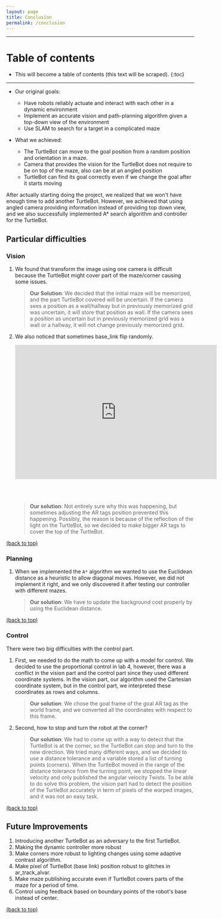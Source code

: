 ```yaml
---
layout: page
title: Conclusion
permalink: /conclusion
---
```


---
# Table of contents

* This will become a table of contents (this text will be scraped).
{:toc}

---

* Our original goals:
    * Have robots reliably actuate and interact with each other in a dynamic environment
    * Implement an accurate vision and path-planning algorithm given a top-down view of the environment
    * Use SLAM to search for a target in a complicated maze

* What we achieved:
    * The TurtleBot can move to the goal position from a random position and orientation in a maze.
    * Camera that provides the vision for the TurtleBot does not require to be on top of the maze, also can be at an angled position
    * TurtleBot can find its goal correctly even if we change the goal after it starts moving

After actually starting doing the project, we realized that we won't have enough time to add another TurtleBot. However, we achieved that using angled camera providing information instead of providing top down view, and we also successfully implemented A* search algorithm and controller for the TurtleBot.

## Particular difficulties

### Vision

1. We found that transform the image using one camera is difficult because the TurtleBot might cover part of the maze/corner causing some issues.

    > **Our Solution**: We decided that the initial maze will be memorized, and the part TurtleBot covered will be uncertain. If the camera sees a position as a wall/hallway but in previously memorized grid was uncertain, it will store that position as wall. If the camera sees a position as uncertain but in previously memorized grid was a wall or a hallway, it will not change previously memorized grid.

2. We also noticed that sometimes base_link flip randomly.

    <iframe style="margin-bottom: 50px" width="540" height="360" src="https://www.youtube.com/embed/SF1i_vUWl2g" frameborder="0" allow="accelerometer; autoplay; encrypted-media; gyroscope; picture-in-picture" allowfullscreen></iframe>

    > **Our solution**: Not entirely sure why this was happening, but sometimes adjusting the AR tags position prevented this happening. Possibly, the reason is because of the reflection of the light on the TurtleBot, so we decided to make bigger AR tags to cover the top of the TurtleBot.


[(back to top)](#table-of-contents)

### Planning

1. When we implemented the `A*` algorithm we wanted to use the Euclidean distance as a heuristic to allow diagonal moves. However, we did not implement it right, and we only discovered it after testing our controller with different mazes.

    > **Our solution**: We have to update the background cost properly by using the Euclidean distance.


[(back to top)](#table-of-contents)

### Control

There were two big difficulties with the control part.

1. First, we needed to do the math to come up with a model for control. We decided to use the proportional control in lab 4, however, there was a conflict in the vision part and the control part since they used different coordinate systems. In the vision part, our algorithm used the Cartesian coordinate system, but in the control part, we interpreted these coordinates as rows and columns.

    > **Our solution**: We chose the goal frame of the goal AR tag as the world frame, and we converted all the coordinates with respect to this frame.

2. Second, how to stop and turn the robot at the corner?

    > **Our solution**: We had to come up with a way to detect that the TurtleBot is at the corner, so the TurtleBot can stop and turn to the new direction. We tried many different ways, and we decided to use a distance tolerance and a variable stored a list of turning points (corners). When the TurtleBot moved in the range of the distance tolerance from the turning point, we stopped the linear velocity and only published the angular velocity Twists.
    > To be able to do solve this problem, the vision part had to detect the position of the TurtleBot accurately in term of pixels of the warped images, and it was not an easy task.

[(back to top)](#table-of-contents)

## Future Improvements

1. Introducing another TurtleBot as an adversary to the first TurtleBot.
2. Making the dynamic controller more robust
3. Make corners more robust to lighting changes using some adaptive contrast algorithm.
4. Make pixel of TurtleBot (base link) position robust to glitches in ar_track_alvar.
5. Make maze publishing accurate even if TurtleBot covers parts of the maze for a period of time.
6. Control using feedback based on boundary points of the robot's base instead of center.

[(back to top)](#table-of-contents)

